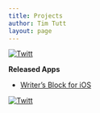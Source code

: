 ```yaml
---
title: Projects
author: Tim Tutt
layout: page
---
```

<div class="twttr_button">
  <a href="http://twitter.com/share?url=http://www.timtutt.com/projects/&text=Projects" target="_blank" title="Click here if you like this article."> <img src="http://www.timtutt.com/wp-content/plugins/twitter-plugin/images/twitt.gif" alt="Twitt" /> </a>
</div>

**Released Apps**

  * [Writer&#8217;s Block for iOS][1]

<div class="twttr_button">
  <a href="http://twitter.com/share?url=http://www.timtutt.com/projects/&text=Projects" target="_blank" title="Click here if you like this article."> <img src="http://www.timtutt.com/wp-content/plugins/twitter-plugin/images/twitt.gif" alt="Twitt" /> </a>
</div>

 [1]: http://www.writersblockappios.com